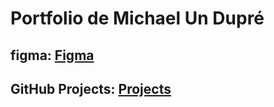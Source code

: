 # Portfolio de Michael Un Dupré
## figma: [Figma](https://www.figma.com/design/3LAMBFGaapLGn0YOMiRkDo/moodboard-porfolio-Michael?node-id=0-1&t=upgbCrYBVAVdsM1L-1)
## GitHub Projects: [Projects](hhttps://github.com/users/MichaelU-D/projects/1)
